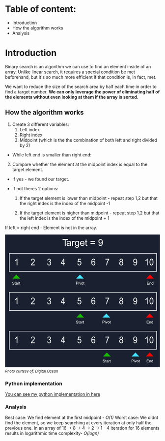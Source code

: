 # Table of content:
- Introduction
- How the algorithm works
- Analysis
# Introduction
Binary search is an algorithm we can use to find an element inside of an array. Unlike linear search, it requires a special condition be met beforehand, but it's so much more efficient if that condition is, in fact, met.

We want to reduce the size of the search area by half each time in order to find a target number. **We can only leverage the power of eliminating half of the elements without even looking at them if the array is sorted.**

## How the algorithm works
1. Create 3 different variables:
   1. Left index
   2. Right index
   3. Midpoint (which is the the combination of both left and right divided by 2)
- While left end is smaller than right end:

2. Compare whether the element at the midpoint index is equal to the target element.

- If yes - we found our target.
- If not theres 2 options:

  1. If the target element is lower than midpoint - repeat step 1,2 but that the right index is the index of the midpoint -1

  2. If the target element is higher than midpoint - repeat step 1,2 but that the left index is the index of the midpoint + 1

If left > right end - Element is not in the array.

![binary_search](binary_search.png)
<small>_Photo curtesy of: [Digital Ocean](https://www.digitalocean.com/community/tutorials/js-linear-vs-binary-search)_</small>

### Python implementation
[You can see my python implementation in here](./binary_search.py)

### Analysis
Best case: We find element at the first midpoint - _O(1)_
Worst case: We didnt find the element, so we keep searching at every iteration at only half the previous one.
In an array of 16 -> 8 -> 4 -> 2 -> 1 - 4 iteration for 16 elements results in logarithmic time complexity- _O(logn)_